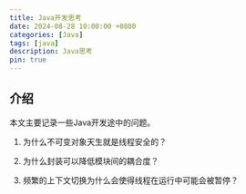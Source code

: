 ```yaml
---
title: Java开发思考
date: 2024-08-28 10:00:00 +0800
categories: [Java]
tags: [java]
description: Java思考
pin: true
---
```


## 介绍
本文主要记录一些Java开发途中的问题。

1. 为什么不可变对象天生就是线程安全的？

2. 为什么封装可以降低模块间的耦合度？

3. 频繁的上下文切换为什么会使得线程在运行中可能会被暂停？
